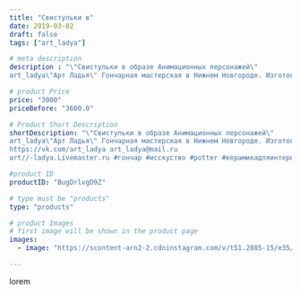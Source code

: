 ```yaml
---
title: "Свистульки в"
date: 2019-03-02
draft: false
tags: ["art_ladya"]

# meta description
description : "\"Свистульки в образе Анимационных персонажей\"
art_ladya\"Арт Ладья\" Гончарная мастерская в Нижнем Новгороде. Изготовление керамики и мастер//-классы по обуче"

# product Price
price: "3000"
priceBefore: "3600.0"

# Product Short Description
shortDescription: "\"Свистульки в образе Анимационных персонажей\"
art_ladya\"Арт Ладья\" Гончарная мастерская в Нижнем Новгороде. Изготовление керамики и мастер//-классы по обучению. 
https://vk.com/art_ladya art_ladya@mail.ru 
art//-ladya.Livemaster.ru #гончар #исскуство #potter #керамикадляинтерьера #керамикаручнаяработа #керамиканазаказ #handmade #okarina #керамика #эксклюзивнаякерамика #music #ceramicar #claygoods #музыка #сага #pikachu #ceramic #свистулька #animation #ceramicart #керамическаясвистулька  #animation #пикачу #анимация #молоттора #локи #тор"

#product ID
productID: "BugDrlvgD9Z"

# type must be "products"
type: "products"

# product Images
# first image will be shown in the product page
images:
  - image: "https://scontent-arn2-2.cdninstagram.com/v/t51.2885-15/e35/52977310_352408535375112_7105773249023181443_n.jpg?tp=1&_nc_ht=scontent-arn2-2.cdninstagram.com&_nc_cat=100&_nc_ohc=t0dH1wXWvrYAX_3wLpl&ccb=7-4&oh=fd46be0a364102c2460f8f037a2dbce7&oe=6082883E&_nc_sid=86f79a&ig_cache_key=MTk5MDYwNzIyNDkwMDE3MzY1Nw%3D%3D.2-ccb7-4"

---
```

lorem
